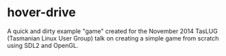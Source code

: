 hover-drive
===========

A quick and dirty example "game" created for the November 2014 TasLUG (Tasmanian Linux User Group) talk on creating a simple game from scratch using SDL2 and OpenGL.
